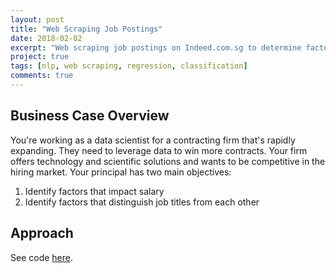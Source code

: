 ```yaml
---
layout: post
title: "Web Scraping Job Postings"
date: 2018-02-02
excerpt: "Web scraping job postings on Indeed.com.sg to determine factors that are most important in predicting salaries for data science related jobs."
project: true
tags: [nlp, web scraping, regression, classification]
comments: true
---
```


## Business Case Overview

You're working as a data scientist for a contracting firm that's rapidly expanding. They need to leverage data to win more contracts. Your firm offers technology and scientific solutions and wants to be competitive in the hiring market. Your principal has two main objectives:

1. Identify factors that impact salary
2. Identify factors that distinguish job titles from each other

## Approach

See code [here](https://github.com/heidicq/dsi2-projects/blob/master/project-four/Project-4-submitted.ipynb).

